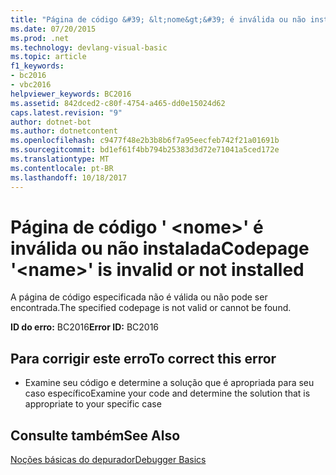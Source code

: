 ```yaml
---
title: "Página de código &#39; &lt;nome&gt;&#39; é inválida ou não instalada"
ms.date: 07/20/2015
ms.prod: .net
ms.technology: devlang-visual-basic
ms.topic: article
f1_keywords:
- bc2016
- vbc2016
helpviewer_keywords: BC2016
ms.assetid: 842dced2-c80f-4754-a465-dd0e15024d62
caps.latest.revision: "9"
author: dotnet-bot
ms.author: dotnetcontent
ms.openlocfilehash: c9477f48e2b3b8b6f7a95eecfeb742f21a01691b
ms.sourcegitcommit: bd1ef61f4bb794b25383d3d72e71041a5ced172e
ms.translationtype: MT
ms.contentlocale: pt-BR
ms.lasthandoff: 10/18/2017
---
```

# <a name="codepage-39ltnamegt39-is-invalid-or-not-installed"></a><span data-ttu-id="7b7b3-102">Página de código &#39; &lt;nome&gt;&#39; é inválida ou não instalada</span><span class="sxs-lookup"><span data-stu-id="7b7b3-102">Codepage &#39;&lt;name&gt;&#39; is invalid or not installed</span></span>
<span data-ttu-id="7b7b3-103">A página de código especificada não é válida ou não pode ser encontrada.</span><span class="sxs-lookup"><span data-stu-id="7b7b3-103">The specified codepage is not valid or cannot be found.</span></span>  
  
 <span data-ttu-id="7b7b3-104">**ID do erro:** BC2016</span><span class="sxs-lookup"><span data-stu-id="7b7b3-104">**Error ID:** BC2016</span></span>  
  
## <a name="to-correct-this-error"></a><span data-ttu-id="7b7b3-105">Para corrigir este erro</span><span class="sxs-lookup"><span data-stu-id="7b7b3-105">To correct this error</span></span>  
  
-   <span data-ttu-id="7b7b3-106">Examine seu código e determine a solução que é apropriada para seu caso específico</span><span class="sxs-lookup"><span data-stu-id="7b7b3-106">Examine your code and determine the solution that is appropriate to your specific case</span></span>  
  
## <a name="see-also"></a><span data-ttu-id="7b7b3-107">Consulte também</span><span class="sxs-lookup"><span data-stu-id="7b7b3-107">See Also</span></span>  
 [<span data-ttu-id="7b7b3-108">Noções básicas do depurador</span><span class="sxs-lookup"><span data-stu-id="7b7b3-108">Debugger Basics</span></span>](/visualstudio/debugger/debugger-basics)
